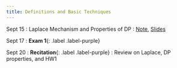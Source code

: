 ```yaml
---
title: Definitions and Basic Techniques
---
```


Sept 15
: Laplace Mechanism and Properties of DP
  : [Note](https://drive.google.com/file/d/15EA-6-nh3n7KEA-S4926CPDFerVflz3g/view?usp=sharing),
  [Slides](https://drive.google.com/file/d/19iW2qi4gW8eiz9QmILZ8cjO4MgsCKBSg/view?usp=sharing)


Sept 17
: **Exam 1**{: .label .label-purple}


Sept 20
: **Recitation**{: .label .label-purple}
  : Review on Laplace, DP properties, and HW1
